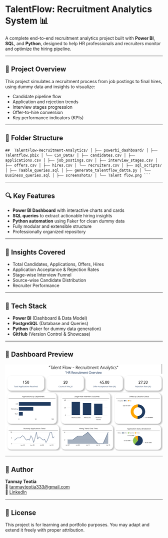 # TalentFlow: Recruitment Analytics System 📊

A complete end-to-end recruitment analytics project built with **Power BI**, **SQL**, and **Python**, designed to help HR professionals and recruiters monitor and optimize the hiring pipeline.

---

## 📌 Project Overview

This project simulates a recruitment process from job postings to final hires, using dummy data and insights to visualize:

- Candidate pipeline flow
- Application and rejection trends
- Interview stages progression
- Offer-to-hire conversion
- Key performance indicators (KPIs)

---

## 📁 Folder Structure
<pre><code>##  TalentFlow-Recruitment-Analytics/ │ ├── powerbi_dashboard/ │ ├── Talentflow.pbix │ └── CSV_Data/ │ ├── candidates.csv │ ├── applications.csv │ ├── job_postings.csv │ ├── interview_stages.csv │ ├── offers.csv │ ├── hires.csv │ └── recruiters.csv │ ├── sql_scripts/ │ ├── Taable_queries.sql │ ├── generate_talentflow_datta.py │ └── Business_queries.sql │ ├── screenshots/ │ └── Talent flow.png ``` </code></pre>
---

## 🔍 Key Features

- **Power BI Dashboard** with interactive charts and cards
- **SQL queries** to extract actionable hiring insights
- **Python automation** using Faker for clean dummy data
- Fully modular and extensible structure
- Professionally organized repository

---

## 🧠 Insights Covered

- Total Candidates, Applications, Offers, Hires
- Application Acceptance & Rejection Rates
- Stage-wise Interview Funnel
- Source-wise Candidate Distribution
- Recruiter Performance

---

## 🚀 Tech Stack

- **Power BI** (Dashboard & Data Model)
- **PostgreSQL** (Database and Queries)
- **Python** (Faker for dummy data generation)
- **GitHub** (Version Control & Showcase)

---

## 📸 Dashboard Preview

![TalentFlow Dashboard](screenshots/Talent%20flow.png)

---

## 👤 Author

**Tanmay Teotia**  
📧 tanmayteotia333@gmail.com  
🔗 [LinkedIn](www.linkedin.com/in/tanmay-teotia-019695228)

---

## 📝 License

This project is for learning and portfolio purposes. You may adapt and extend it freely with proper attribution.
